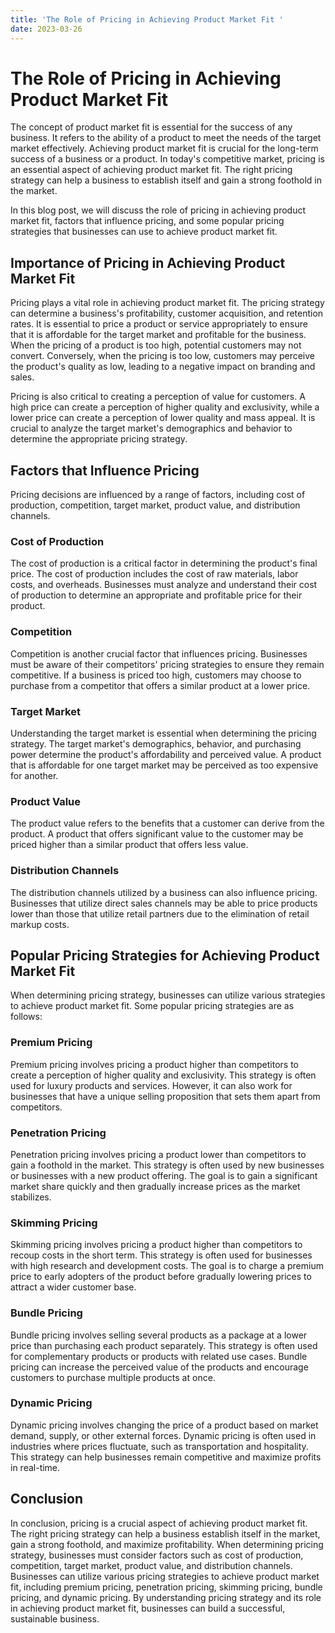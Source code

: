 ```yaml
---
title: 'The Role of Pricing in Achieving Product Market Fit '
date: 2023-03-26
---
```


# The Role of Pricing in Achieving Product Market Fit

The concept of product market fit is essential for the success of any business. It refers to the ability of a product to meet the needs of the target market effectively. Achieving product market fit is crucial for the long-term success of a business or a product. In today's competitive market, pricing is an essential aspect of achieving product market fit. The right pricing strategy can help a business to establish itself and gain a strong foothold in the market. 

In this blog post, we will discuss the role of pricing in achieving product market fit, factors that influence pricing, and some popular pricing strategies that businesses can use to achieve product market fit. 

## Importance of Pricing in Achieving Product Market Fit

Pricing plays a vital role in achieving product market fit. The pricing strategy can determine a business's profitability, customer acquisition, and retention rates. It is essential to price a product or service appropriately to ensure that it is affordable for the target market and profitable for the business. When the pricing of a product is too high, potential customers may not convert. Conversely, when the pricing is too low, customers may perceive the product's quality as low, leading to a negative impact on branding and sales. 

Pricing is also critical to creating a perception of value for customers. A high price can create a perception of higher quality and exclusivity, while a lower price can create a perception of lower quality and mass appeal. It is crucial to analyze the target market's demographics and behavior to determine the appropriate pricing strategy. 

## Factors that Influence Pricing

Pricing decisions are influenced by a range of factors, including cost of production, competition, target market, product value, and distribution channels. 

### Cost of Production

The cost of production is a critical factor in determining the product's final price. The cost of production includes the cost of raw materials, labor costs, and overheads. Businesses must analyze and understand their cost of production to determine an appropriate and profitable price for their product.

### Competition

Competition is another crucial factor that influences pricing. Businesses must be aware of their competitors' pricing strategies to ensure they remain competitive. If a business is priced too high, customers may choose to purchase from a competitor that offers a similar product at a lower price.

### Target Market

Understanding the target market is essential when determining the pricing strategy. The target market's demographics, behavior, and purchasing power determine the product's affordability and perceived value. A product that is affordable for one target market may be perceived as too expensive for another. 

### Product Value

The product value refers to the benefits that a customer can derive from the product. A product that offers significant value to the customer may be priced higher than a similar product that offers less value.

### Distribution Channels

The distribution channels utilized by a business can also influence pricing. Businesses that utilize direct sales channels may be able to price products lower than those that utilize retail partners due to the elimination of retail markup costs. 

## Popular Pricing Strategies for Achieving Product Market Fit

When determining pricing strategy, businesses can utilize various strategies to achieve product market fit. Some popular pricing strategies are as follows: 

### Premium Pricing

Premium pricing involves pricing a product higher than competitors to create a perception of higher quality and exclusivity. This strategy is often used for luxury products and services. However, it can also work for businesses that have a unique selling proposition that sets them apart from competitors.

### Penetration Pricing

Penetration pricing involves pricing a product lower than competitors to gain a foothold in the market. This strategy is often used by new businesses or businesses with a new product offering. The goal is to gain a significant market share quickly and then gradually increase prices as the market stabilizes.

### Skimming Pricing

Skimming pricing involves pricing a product higher than competitors to recoup costs in the short term. This strategy is often used for businesses with high research and development costs. The goal is to charge a premium price to early adopters of the product before gradually lowering prices to attract a wider customer base. 

### Bundle Pricing

Bundle pricing involves selling several products as a package at a lower price than purchasing each product separately. This strategy is often used for complementary products or products with related use cases. Bundle pricing can increase the perceived value of the products and encourage customers to purchase multiple products at once.

### Dynamic Pricing

Dynamic pricing involves changing the price of a product based on market demand, supply, or other external forces. Dynamic pricing is often used in industries where prices fluctuate, such as transportation and hospitality. This strategy can help businesses remain competitive and maximize profits in real-time.

## Conclusion

In conclusion, pricing is a crucial aspect of achieving product market fit. The right pricing strategy can help a business establish itself in the market, gain a strong foothold, and maximize profitability. When determining pricing strategy, businesses must consider factors such as cost of production, competition, target market, product value, and distribution channels. Businesses can utilize various pricing strategies to achieve product market fit, including premium pricing, penetration pricing, skimming pricing, bundle pricing, and dynamic pricing. By understanding pricing strategy and its role in achieving product market fit, businesses can build a successful, sustainable business.
